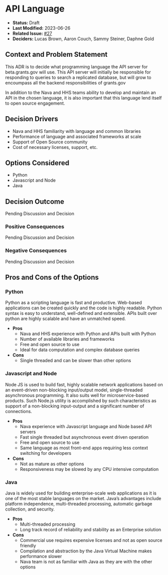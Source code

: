 # API Language

- **Status:** Draft 
- **Last Modified:** 2023-06-26
- **Related Issue:** [#27](https://github.com/HHS/grants-api/issues/27) 
- **Deciders:** Lucas Brown, Aaron Couch, Sammy Steiner, Daphne Gold

## Context and Problem Statement

This ADR is to decide what programming language the API server for beta.grants.gov will use. This API server will initially be responsible for responding to queries to search a replicated database, but will grow to encoumpass all the backend responsibilities of grants.gov

In addition to the Nava and HHS teams ability to develop and maintain an API in the chosen language, it is also important that this language lend itself to open source engagement.

## Decision Drivers <!-- RECOMMENDED -->

- Nava and HHS familiarity with language and common libraries
- Performance of language and associated frameworks at scale
- Support of Open Source community
- Cost of necessary licenses, support, etc.

## Options Considered

- Python
- Javascript and Node
- Java


## Decision Outcome <!-- REQUIRED -->
Pending Discussion and Decision

<!-- Chosen option: "{option 1}", because {justification. e.g., only option which meets a key decision driver | which satisfies x condition | ... }. -->

### Positive Consequences <!-- OPTIONAL -->
Pending Discussion and Decision

<!-- 
- {e.g., improved performance on quality metric, new capability enabled, ...}
- ... 
-->

### Negative Consequences <!-- OPTIONAL -->
Pending Discussion and Decision

<!-- 
- {e.g., decreased performance on quality metric, risk, follow-up decisions required, ...}
- ...
-->


## Pros and Cons of the Options <!-- OPTIONAL -->


### Python

Python as a scripting language is fast and productive. Web-based applications can be created quickly and the code is highly readable. Python syntax is easy to understand, well-defined and extensible. APIs built over python are highly scalable and have an unmatched speed.

- **Pros**
  - Nava and HHS experience with Python and APIs built with Python
  - Number of available libraries and frameworks
  - Free and open source to use
  - Ideal for data computation and complex database queries
- **Cons**
  - Single threaded and can be slower than other options


### Javascript and Node

Node JS is used to build fast, highly scalable network applications based on an event-driven non-blocking input/output model, single-threaded asynchronous programming. It also suits well for microservice-based products. Such Node.js utility is accomplished by such characteristics as support of a non-blocking input-output and a significant number of connections.

- **Pros**
  - Nava experience with Javascript language and Node based API servers
  - Fast single threaded but asynchronous event driven operation
  - Free and open source to use
  - Same language as most front-end apps requiring less context switching for developers
- **Cons**
  - Not as mature as other options
  - Responsiveness may be slowed by any CPU intensive computation


### Java

Java is widely used for building enterprise-scale web applications as it is one of the most stable languages on the market. Java’s advantages include platform independence, multi-threaded processing, automatic garbage collection, and security.

- **Pros**
  - Multi-threaded processing
  - Long track record of reliability and stability as an Enterprise solution
- **Cons**
  - Commercial use requires expensive licenses and not as open source friendly
  - Compilation and abstraction by the Java Virtual Machine makes performance slower
  - Nava team is not as familiar with Java as they are with the other options


<!--
## Links 

- [{Link name}](link to external resource)
- ...
-->